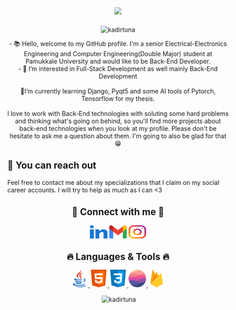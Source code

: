 <h1 align="center">
  <a href="https://git.io/typing-svg">
    <img src="https://readme-typing-svg.herokuapp.com/?lines=Hello,+There!+👋;I'm+Kadir+TUNA+🙋‍♂+;&center=true&size=28&duration=3600&pause=500&color=00f900">
  </a>
</h1>

<p align="center"> <img src="https://komarev.com/ghpvc/?username=kadirtuna&label=Profile%20views&color=00ad0c&style=flat" alt="kadirtuna" />

<p align="center">- 📚 Hello, welcome to my GitHub profile. I'm a senior Electrical-Electronics Engineering and Computer Engineering(Double Major) student at Pamukkale University and would like to be Back-End Developer.
   <br>
  - 👀 I’m interested in Full-Stack Development as well mainly Back-End Development
    <br>
<br>🌱I’m currently learning Django, Pyqt5 and some AI tools of Pytorch, Tensorflow for my thesis.
</br>
<br>I love to work with Back-End technologies with soluting some hard problems and thinking what's going on behind, so you'll find more projects about back-end technologies when you look at my profile. Please don't be hesitate to ask me a question about them. I'm going to also be glad for that😁 </br> 
</p>

## 🤗 You can reach out

Feel free to contact me about my specializations that I claim on my social career accounts. I will try to help as much as I can <3

</p>
<h2 align="center">🔗 Connect with me 🔗</h2>
<p align="center">
<a href="https://linkedin.com/in/kadirtuna20" target="blank"><img align="center" src="images/linked-in-alt.svg" alt="kadirtuna20" height="30" width="40" /></a>
<a href="mailto: kadirbey832832@gmail.com" target="blankkadirbey832832@gmail.com"><img align="center" src="images/gmail.svg" alt="kadirbey832832" height="30" width="40" /></a>
<a href="https://instagram.com/kadir.tuna" target="blank"><img align="center" src="images/instagram.svg" alt="kadir.tuna" height="30" width="40" /></a>
</p>

<h2 align="center">🔥 Languages & Tools 🔥</h2>
<p align="center">
<a href="https://www.java.com" target="_blank" rel="noreferrer"> <img src="images/java.svg" alt="java" width="40" height="40"/> </a> 
<a href="https://www.w3.org/html/" target="_blank" rel="noreferrer"> <img src="images/html.svg" alt="html5" width="40" height="40"/> </a> 
<a href="https://www.w3schools.com/css/" target="_blank" rel="noreferrer"> <img src="images/css.svg" alt="css3" width="40" height="40"/> </a> 
<a href="https://realm.io/" target="_blank" rel="noreferrer"> <img src="images/realm.svg" alt="realm" width="40" height="40"/> </a> 
<a href="https://firebase.google.com/" target="_blank" rel="noreferrer"> <img src="images/firebase.svg" alt="firebase" width="40" height="40"/> </a> 
</p>

   
<p align="center">&nbsp;<img align="center" src="https://github-readme-stats.vercel.app/api?username=kadirtuna&show_icons=true&theme=dark&title_color=00f900&bg_color=000000&locale=en" alt="kadirtuna" /></p>
